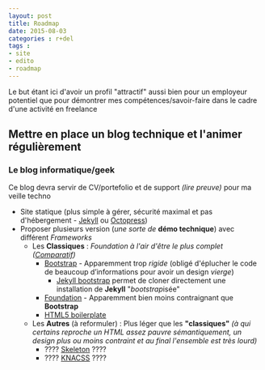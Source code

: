 ```yaml
---
layout: post
title: Roadmap
date: 2015-08-03
categories : r+del
tags :
- site
- edito
- roadmap
---
```



Le but étant ici d'avoir un profil "attractif" aussi bien pour un employeur potentiel que pour démontrer mes compétences/savoir-faire dans le cadre d'une activité en freelance

## Mettre en place un blog technique et l'animer régulièrement

### Le blog informatique/geek
Ce blog devra servir de CV/portefolio et de support *(lire preuve)* pour ma veille techno

 * Site statique (plus simple à gérer, sécurité maximal et pas d'hébergement - [Jekyll](http://jekyllrb.com/) ou [Octopress](http://octopress.org/))
 * Proposer plusieurs version (*une sorte de* **démo technique**) avec différent *Frameworks*
     - Les **Classiques** : *Foundation à l'air d'être le plus complet ([Comparatif](http://responsive.vermilion.com/compare.php))*
         + [Bootstrap](http://getbootstrap.com/) - Apparemment trop *rigide* (obligé d'éplucher le code de beaucoup d’informations pour avoir un design *vierge*)
             * [Jekyll bootstrap](http://jekyllbootstrap.com/) permet de cloner directement une installation de **Jekyll** "*bootstrap*isée"
         + [Foundation](http://foundation.zurb.com/) - Apparemment bien moins contraignant que **Bootstrap**
         + [HTML5 boilerplate](http://html5boilerplate.com/)
     - Les **Autres** (à reformuler) : Plus léger que les **"classiques"** *(à qui certains reproche un HTML assez pauvre sémantiquement, un design plus ou moins contraint et au final l'ensemble est très lourd)*
         + ???? [Skeleton](http://getskeleton.com/) ????
         + ???? [KNACSS](http://knacss.com/) ????